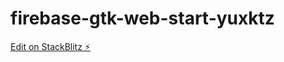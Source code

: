 # firebase-gtk-web-start-yuxktz

[Edit on StackBlitz ⚡️](https://stackblitz.com/edit/firebase-gtk-web-start-yuxktz)